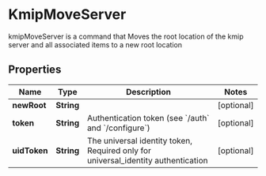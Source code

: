 

# KmipMoveServer

kmipMoveServer is a command that Moves the root location of the kmip server and all associated items to a new root location
## Properties

Name | Type | Description | Notes
------------ | ------------- | ------------- | -------------
**newRoot** | **String** |  |  [optional]
**token** | **String** | Authentication token (see &#x60;/auth&#x60; and &#x60;/configure&#x60;) |  [optional]
**uidToken** | **String** | The universal identity token, Required only for universal_identity authentication |  [optional]



